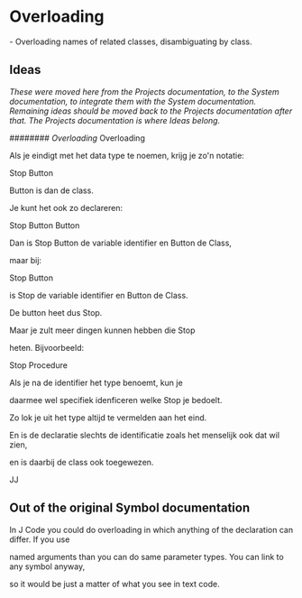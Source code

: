 ﻿Overloading
===========

\- Overloading names of related classes, disambiguating by class.

Ideas
-----

*These were moved here from the Projects documentation, to the System documentation, to integrate them with the System documentation. Remaining ideas should be moved back to the Projects documentation after that. The Projects documentation is where Ideas belong.*

######## *Overloading*
Overloading

Als je eindigt met het data type te noemen, krijg je zo'n notatie:

Stop  Button

Button is dan de class.

Je kunt het ook zo declareren:

Stop Button  Button

Dan is Stop Button de variable identifier en Button de Class,

maar bij:

Stop  Button

is Stop de variable identifier en Button de Class.

De button heet dus Stop.

Maar je zult meer dingen kunnen hebben die Stop

heten. Bijvoorbeeld:

Stop  Procedure

Als je na de identifier het type benoemt, kun je

daarmee wel specifiek idenficeren welke Stop je bedoelt.

Zo lok je uit het type altijd te vermelden aan het eind.

En is de declaratie slechts de identificatie zoals het menselijk ook dat wil zien,

en is daarbij de class ook toegewezen.

JJ


## **Out of the original Symbol documentation**
In J Code you could do overloading in which anything of the declaration can differ. If you use

named arguments than you can do same parameter types. You can link to any symbol anyway,

so it would be just a matter of what you see in text code.

